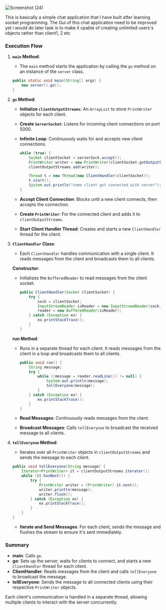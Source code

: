 ![Screenshot (24)](https://github.com/Suhail-Sharieff/PROJECT-chatApplication/assets/149879419/4be94b1e-774c-4f46-a9c1-7695a9a6793c)

This is basically a simple chat application that I have built after learning socket programming.
The Gui of this chat application need to be improved yet  i would do later
task is to make it cpable of creating unlimited users's objects rather than client1, 2 etc

### Execution Flow

1. **`main` Method**:
   - The `main` method starts the application by calling the `go` method on an instance of the `server` class.
   ```java
   public static void main(String[] args) {
       new server().go();
   }
   ```

2. **`go` Method**:
   - **Initialize `clientOutputStreams`**: An `ArrayList` to store `PrintWriter` objects for each client.
   - **Create `ServerSocket`**: Listens for incoming client connections on port 5000.
   - **Infinite Loop**: Continuously waits for and accepts new client connections.
     ```java
     while (true) {
         Socket clientSocket = serverSock.accept();
         PrintWriter writer = new PrintWriter(clientSocket.getOutputStream());
         clientOutputStreams.add(writer);

         Thread t = new Thread(new ClientHandler(clientSocket));
         t.start();
         System.out.println("some client got connected with server");
     }
     ```

   - **Accept Client Connection**: Blocks until a new client connects, then accepts the connection.
   - **Create `PrintWriter`**: For the connected client and adds it to `clientOutputStreams`.
   - **Start Client Handler Thread**: Creates and starts a new `ClientHandler` thread for the client.

3. **`ClientHandler` Class**:
   - Each `ClientHandler` handles communication with a single client. It reads messages from the client and broadcasts them to all clients.

   **Constructor**:
   - Initializes the `BufferedReader` to read messages from the client socket.
     ```java
     public ClientHandler(Socket clientSocket) {
         try {
             sock = clientSocket;
             InputStreamReader isReader = new InputStreamReader(sock.getInputStream());
             reader = new BufferedReader(isReader);
         } catch (Exception ex) {
             ex.printStackTrace();
         }
     }
     ```

   **run Method**:
   - Runs in a separate thread for each client. It reads messages from the client in a loop and broadcasts them to all clients.
     ```java
     public void run() {
         String message;
         try {
             while ((message = reader.readLine()) != null) {
                 System.out.println(message);
                 tellEveryone(message);
             }
         } catch (Exception ex) {
             ex.printStackTrace();
         }
     }
     ```

   - **Read Messages**: Continuously reads messages from the client.
   - **Broadcast Messages**: Calls `tellEveryone` to broadcast the received message to all clients.

4. **`tellEveryone` Method**:
   - Iterates over all `PrintWriter` objects in `clientOutputStreams` and sends the message to each client.
   ```java
   public void tellEveryone(String message) {
       Iterator<PrintWriter> it = clientOutputStreams.iterator();
       while (it.hasNext()) {
           try {
               PrintWriter writer = (PrintWriter) it.next();
               writer.println(message);
               writer.flush();
           } catch (Exception ex) {
               ex.printStackTrace();
           }
       }
   }
   ```

   - **Iterate and Send Messages**: For each client, sends the message and flushes the stream to ensure it's sent immediately.

### Summary

- **main**: Calls `go`.
- **go**: Sets up the server, waits for clients to connect, and starts a new `ClientHandler` thread for each client.
- **ClientHandler**: Reads messages from the client and calls `tellEveryone` to broadcast the message.
- **tellEveryone**: Sends the message to all connected clients using their respective `PrintWriter` objects.

Each client's communication is handled in a separate thread, allowing multiple clients to interact with the server concurrently.


